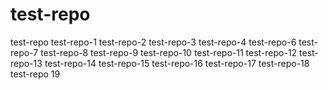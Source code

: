 # test-repo
test-repo
test-repo-1
test-repo-2
test-repo-3
test-repo-4
test-repo-6
test-repo-7
test-repo-8
test-repo-9
test-repo-10
test-repo-11
test-repo-12
test-repo-13
test-repo-14
test-repo-15
test-repo-16
test-repo-17
test-repo-18
test-repo 19
